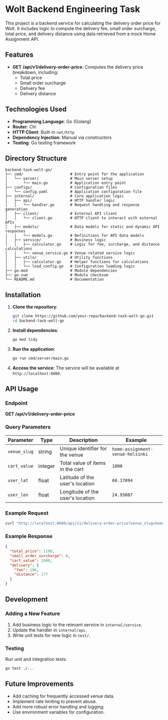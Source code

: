 # Wolt Backend Engineering Task

This project is a backend service for calculating the delivery order price for Wolt. It includes logic to compute the delivery fee, small order surcharge, total price, and delivery distance using data retrieved from a mock Home Assignment API.

## Features

- **GET /api/v1/delivery-order-price**: Computes the delivery price breakdown, including:
  - Total price
  - Small order surcharge
  - Delivery fee
  - Delivery distance

## Technologies Used

- **Programming Language**: Go (Golang)
- **Router**: Chi
- **HTTP Client**: Built-in `net/http`
- **Dependency Injection**: Manual via constructors
- **Testing**: Go testing framework

## Directory Structure

```
backend-task-wolt-go/
├── cmd/                     # Entry point for the application
│   └── server/              # Main server setup
│       └── main.go          # Application entry point
├── configs/                 # Configuration files
│   └── config.yaml          # Application configuration file
├── internal/                # Core application logic
│   ├── api/                 # HTTP handler logic
│   │   └── handler.go       # Request handling and response generation
│   ├── client/              # External API client
│   │   └── client.go        # HTTP client to interact with external APIs
│   ├── models/              # Data models for static and dynamic API responses
│   │   └── models.go        # Definitions for API data models
│   ├── service/             # Business logic
│   │   ├── calculator.go    # Logic for fee, surcharge, and distance calculations
│   │   └── venue_service.go # Venue-related service logic
│   ├── utils/               # Utility functions
│   │   ├── calculator.go    # Helper functions for calculations
│   │   └── load_config.go   # Configuration loading logic
├── go.mod                   # Module dependencies
├── go.sum                   # Module checksum
└── README.md                # Documentation

```

## Installation

1. **Clone the repository**:
   ```bash
   git clone https://github.com/your-repo/backend-task-wolt-go.git
   cd backend-task-wolt-go
   ```

2. **Install dependencies**:
   ```bash
   go mod tidy
   ```

3. **Run the application**:
   ```bash
   go run cmd/server/main.go
   ```

4. **Access the service**:
   The service will be available at `http://localhost:8000`.

## API Usage

### Endpoint

**GET /api/v1/delivery-order-price**

### Query Parameters

| Parameter    | Type    | Description                          | Example                        |
|--------------|---------|--------------------------------------|--------------------------------|
| `venue_slug` | string  | Unique identifier for the venue      | `home-assignment-venue-helsinki` |
| `cart_value` | integer | Total value of items in the cart     | `1000`                         |
| `user_lat`   | float   | Latitude of the user's location      | `60.17094`                     |
| `user_lon`   | float   | Longitude of the user's location     | `24.93087`                     |

### Example Request

```bash
curl "http://localhost:8000/api/v1/delivery-order-price?venue_slug=home-assignment-venue-helsinki&cart_value=1000&user_lat=60.17094&user_lon=24.93087"
```

### Example Response

```json
{
  "total_price": 1190,
  "small_order_surcharge": 0,
  "cart_value": 1000,
  "delivery": {
    "fee": 190,
    "distance": 177
  }
}
```

## Development

### Adding a New Feature
1. Add business logic to the relevant service in `internal/service`.
2. Update the handler in `internal/api`.
3. Write unit tests for new logic in `test/`.

### Testing
Run unit and integration tests:
```bash
go test ./...
```

## Future Improvements

- Add caching for frequently accessed venue data.
- Implement rate limiting to prevent abuse.
- Add more robust error handling and logging.
- Use environment variables for configuration.
